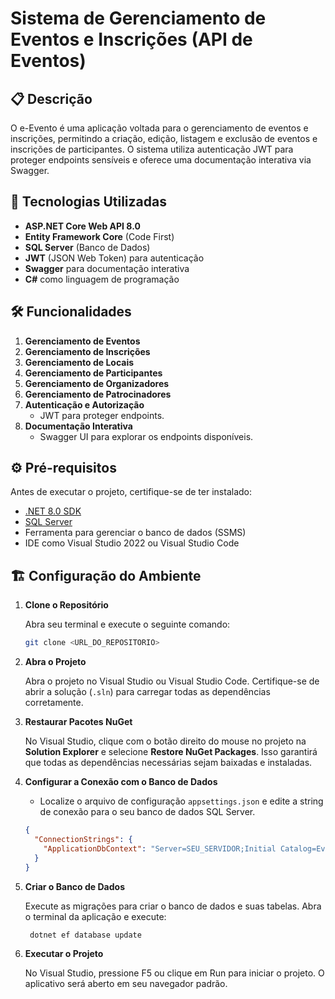 # Sistema de Gerenciamento de Eventos e Inscrições (API de Eventos)

## 📋 Descrição
O e-Evento é uma aplicação voltada para o gerenciamento de eventos e inscrições, permitindo a criação, edição, listagem e exclusão de eventos e inscrições de participantes. O sistema utiliza autenticação JWT para proteger endpoints sensíveis e oferece uma documentação interativa via Swagger.

## 🚀 Tecnologias Utilizadas
- **ASP.NET Core Web API 8.0**
- **Entity Framework Core** (Code First)
- **SQL Server** (Banco de Dados)
- **JWT** (JSON Web Token) para autenticação
- **Swagger** para documentação interativa
- **C#** como linguagem de programação

## 🛠️ Funcionalidades
1. **Gerenciamento de Eventos**
2. **Gerenciamento de Inscrições**
3. **Gerenciamento de Locais**
4. **Gerenciamento de Participantes**
5. **Gerenciamento de Organizadores**
6. **Gerenciamento de Patrocinadores**
7. **Autenticação e Autorização**
   - JWT para proteger endpoints.
8. **Documentação Interativa**
   - Swagger UI para explorar os endpoints disponíveis.


## ⚙️ Pré-requisitos
Antes de executar o projeto, certifique-se de ter instalado:
- [.NET 8.0 SDK](https://dotnet.microsoft.com/download)
- [SQL Server](https://www.microsoft.com/sql-server)
- Ferramenta para gerenciar o banco de dados (SSMS)
- IDE como Visual Studio 2022 ou Visual Studio Code


## 🏗️ Configuração do Ambiente

1. **Clone o Repositório**
   
   Abra seu terminal e execute o seguinte comando:

   ```bash
   git clone <URL_DO_REPOSITORIO>
2. **Abra o Projeto**

   Abra o projeto no Visual Studio ou Visual Studio Code. Certifique-se de abrir a solução (`.sln`) para carregar todas as dependências corretamente.

3. **Restaurar Pacotes NuGet**

   No Visual Studio, clique com o botão direito do mouse no projeto na **Solution Explorer** e selecione **Restore NuGet Packages**. Isso garantirá que todas as dependências necessárias sejam baixadas e instaladas.

4. **Configurar a Conexão com o Banco de Dados**

   - Localize o arquivo de configuração `appsettings.json` e edite a string de conexão para o seu banco de dados SQL Server.

   ```json
   {
     "ConnectionStrings": {
       "ApplicationDbContext": "Server=SEU_SERVIDOR;Initial Catalog=EventosDb;Integrated Security=True;TrustServerCertificate=True"
     }
   }

5. **Criar o Banco de Dados**

   Execute as migrações para criar o banco de dados e suas tabelas. Abra o terminal da aplicação e execute:

    ```bash
     dotnet ef database update
    
6. **Executar o Projeto**

    No Visual Studio, pressione F5 ou clique em Run para iniciar o projeto. O aplicativo será aberto em seu navegador padrão.
